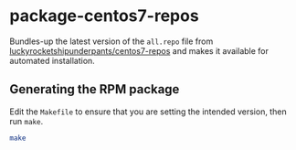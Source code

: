 # package-centos7-repos

Bundles-up the latest version of the `all.repo` file from [luckyrocketshipunderpants/centos7-repos](https://github.com/luckyrocketshipunderpants/centos7-repos) and makes it available for automated installation.

## Generating the RPM package

Edit the `Makefile` to ensure that you are setting the intended version, then run `make`.

```bash
make
```
